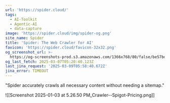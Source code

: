 ```yaml
---
url: 'https://spider.cloud/'
tags:
  - AI-Toolkit
  - Agentic-AI
  - data-capture
image: 'https://spider.cloud/img/spider-og.png'
site_name: Spider
title: 'Spider: The Web Crawler for AI'
favicon: 'https://spider.cloud/favicon-32x32.png'
og_screenshot_url: >-
  https://og-screenshots-prod.s3.amazonaws.com/1366x768/80/false/be57bd56b91fbfa06989e638a4fa532dabee04f351d10636501dcb4cfac7588f.jpeg
og_last_fetch: 2025-03-07T05:20:40.123Z
last_jina_request: '2025-03-09T05:58:40.672Z'
jina_error: TIMEOUT
---
```

"Spider accurately crawls all necessary content without needing a sitemap." 

![[Screenshot 2025-01-03 at 5.26.50 PM_Crawler--Spigot-Pricing.png]]
